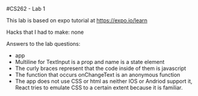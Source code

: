 #CS262 - Lab 1

This lab is based on expo tutorial at https://expo.io/learn

Hacks that I had to make:
none

Answers to the lab questions:
* app
* Multiline for TextInput is a prop and name is a state element
* The curly braces represent that the code inside of them is javascript
* The function that occurs onChangeText is an anonymous function
* The app does not use CSS or html as neither IOS or Andriod support it, React tries to emulate CSS to a certain extent because it is familiar. 
